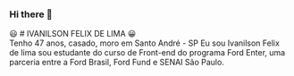 ### Hi there 👋
:smiley: # IVANILSON FELIX DE LIMA :grinning: <br>
Tenho 47 anos, casado, moro em Santo André - SP
Eu sou Ivanilson Felix de lima sou estudante do curso de Front-end do programa Ford Enter, uma parceria entre a Ford Brasil, Ford Fund e SENAI São Paulo.
